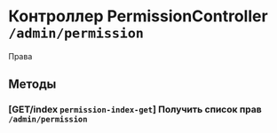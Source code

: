 # Контроллер PermissionController `/admin/permission`

Права

## Методы

### [GET/index `permission-index-get`] Получить список прав `/admin/permission`

